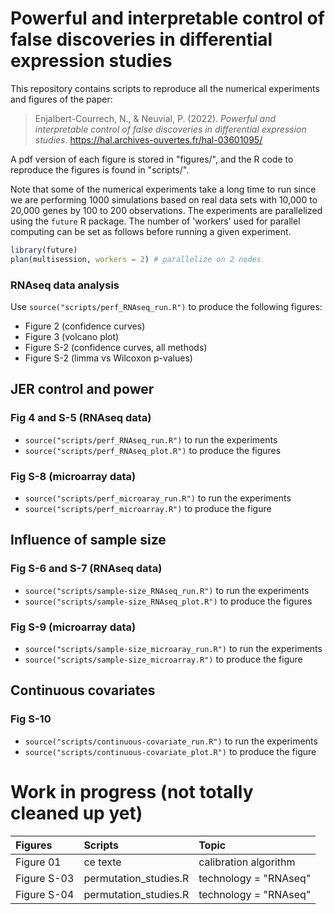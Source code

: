 # Powerful and interpretable control of false discoveries in differential expression studies

This repository contains scripts to reproduce all the numerical experiments and figures of the paper:

> Enjalbert-Courrech, N., & Neuvial, P. (2022). *Powerful and interpretable control of false discoveries in differential expression studies*. https://hal.archives-ouvertes.fr/hal-03601095/ 

A pdf version of each figure is stored in "figures/", and the R code to reproduce the figures is found in "scripts/".

Note that some of the numerical experiments take a long time to run since we are performing 1000 simulations based on real data sets with 10,000 to 20,000 genes by 100 to 200 observations. The experiments are parallelized using the `future` R package. The number of 'workers' used for parallel computing can be set as follows before running a given experiment.

```r
library(future)
plan(multisession, workers = 2) # parallelize on 2 nodes
```

### RNAseq data analysis

Use `source("scripts/perf_RNAseq_run.R")` to produce the following figures:

- Figure 2 (confidence curves)
- Figure 3 (volcano plot)
- Figure S-2 (confidence curves, all methods)
- Figure S-2 (limma vs Wilcoxon p-values)

## JER control and power

### Fig 4 and S-5 (RNAseq data)

- `source("scripts/perf_RNAseq_run.R")` to run the experiments
- `source("scripts/perf_RNAseq_plot.R")` to produce the figures

### Fig S-8 (microarray data)

- `source("scripts/perf_microaray_run.R")` to run the experiments
- `source("scripts/perf_microarray.R")` to produce the figure

## Influence of sample size

### Fig S-6 and S-7 (RNAseq data)

- `source("scripts/sample-size_RNAseq_run.R")` to run the experiments
- `source("scripts/sample-size_RNAseq_plot.R")` to produce the figures

### Fig S-9 (microarray data)

- `source("scripts/sample-size_microaray_run.R")` to run the experiments
- `source("scripts/sample-size_microarray.R")` to produce the figure

## Continuous covariates

### Fig S-10

- `source("scripts/continuous-covariate_run.R")` to run the experiments
- `source("scripts/continuous-covariate_plot.R")` to produce the figure

# Work in progress (not totally cleaned up yet)

| Figures  | Scripts         | Topic |
| :--------------- |:---------------| :-----|
| Figure 01   |   ce texte  | calibration algorithm           |
| Figure S-03  | permutation_studies.R          |    technology = "RNAseq" |
| Figure S-04  | permutation_studies.R          |    technology = "RNAseq" |


